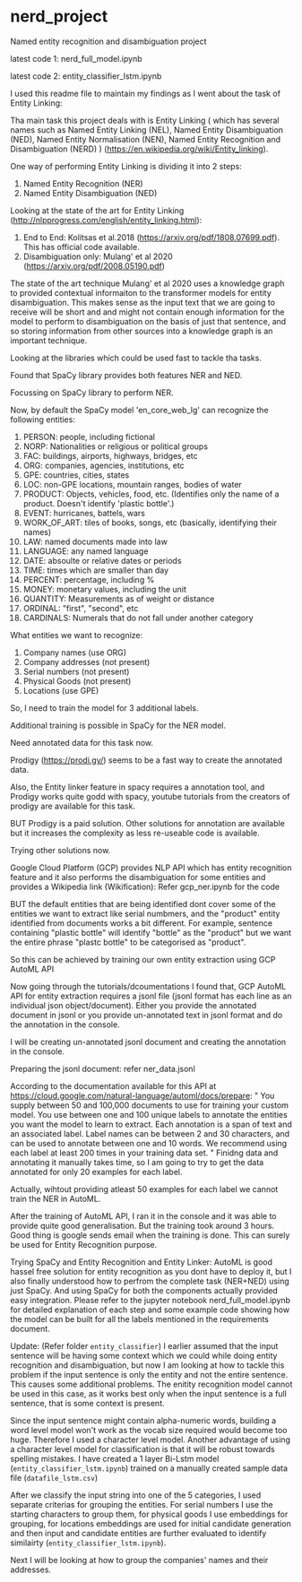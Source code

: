 # nerd_project
Named entity recognition and disambiguation project

latest code 1: nerd_full_model.ipynb

latest code 2: entity_classifier_lstm.ipynb


I used this readme file to maintain my findings as I went about the task of Entity Linking:



Tha main task this project deals with is Entity Linking ( which has several names such as Named Entity Linking (NEL), Named Entity Disambiguation (NED), Named Entity Normalisation (NEN), Named Entity Recognition and Disambiguation (NERD) ) (https://en.wikipedia.org/wiki/Entity_linking).

One way of performing Entity Linking is dividing it into 2 steps:
1. Named Entity Recognition (NER)
2. Named Entity Disambiguation (NED)

Looking at the state of the art for Entity Linking (http://nlpprogress.com/english/entity_linking.html):
1. End to End: Kolitsas et al.2018 (https://arxiv.org/pdf/1808.07699.pdf). This has official code available.
2. Disambiguation only: Mulang' et al 2020 (https://arxiv.org/pdf/2008.05190.pdf)

The state of the art technique Mulang' et al 2020 uses a knowledge graph to provided contextual informaiton to the transformer models for entity disambiguation. This makes sense as the input text that we are going to receive will be short and and might not contain enough information for the model to perform to disambiguation on the basis of just that sentence, and so storing information from other sources into a knowledge graph is an important technique.

Looking at the libraries which could be used fast to tackle tha tasks.

Found that SpaCy library provides both features NER and NED. 

Focussing on SpaCy library to perform NER.


Now, by default the SpaCy model 'en_core_web_lg' can recognize the following entities:
1. PERSON: people, including fictional
2. NORP: Nationalities or religious or political groups
3. FAC: buildings, airports, highways, bridges, etc
4. ORG: companies, agencies, institutions, etc
5. GPE: countries, cities, states
6. LOC: non-GPE locations, mountain ranges, bodies of water
7. PRODUCT: Objects, vehicles, food, etc. (Identifies only the name of a product. Doesn't identify 'plastic bottle'.)
8. EVENT: hurricanes, battels, wars
9. WORK_OF_ART: tiles of books, songs, etc (basically, identifying their names)
10. LAW: named documents made into law
11. LANGUAGE: any named language
12. DATE: absoulte or relative dates or periods
13. TIME: times which are smaller than day
14. PERCENT: percentage, including %
15. MONEY: monetary values, including the unit
16. QUANTITY: Measurements as of weight or distance
17. ORDINAL: "first", "second", etc
18. CARDINALS: Numerals that do not fall under another category 



What entities we want to recognize:
1. Company names (use ORG)
2. Company addresses (not present)
3. Serial numbers (not present)
4. Physical Goods (not present)
5. Locations (use GPE)


So, I need to train the model for 3 additional labels.

Additional training is possible in SpaCy for the NER model.

Need annotated data for this task now.

Prodigy (https://prodi.gy/) seems to be a fast way to create the annotated data.

Also, the Entity linker feature in spacy requires a annotation tool, and Prodigy works quite godd with  spacy, youtube tutorials from the creators of prodigy are available for this task.

BUT Prodigy is a paid solution. Other solutions for annotation are available but it increases the complexity as less re-useable code is available.

Trying other solutions now.

Google Cloud Platform (GCP) provides NLP API which has entity recognition feature and it also performs the disambiguation for some entities and provides a Wikipedia link (Wikification): Refer gcp_ner.ipynb for the code

BUT the default entities that are being identified dont cover some of the entities we want to extract like serial numbmers, and the "product" entity identified from documents works a bit different. For example, sentence containing "plastic bottle" will identify "bottle" as the "product" but we want the entire phrase "plastc bottle" to be categorised as "product". 

So this can be achieved by training our own entity extraction using GCP AutoML API

Now going through the tutorials/dcoumentations I found that, GCP AutoML API for entity extraction requires a jsonl file (jsonl format has each line as an individual json object/document). Either you provide the annotated document in jsonl or you provide un-annotated text in jsonl format and do the annotation in the console.

I will be creating un-annotated jsonl document and creating the annotation in the console.

Preparing the jsonl document: refer ner_data.jsonl

According to the documentation available for this API at https://cloud.google.com/natural-language/automl/docs/prepare:
" 
You supply between 50 and 100,000 documents to use for training your custom model. You use between one and 100 unique labels to annotate the entities you want the model to learn to extract. Each annotation is a span of text and an associated label. Label names can be between 2 and 30 characters, and can be used to annotate between one and 10 words. We recommend using each label at least 200 times in your training data set.
"
Finidng data and annotating it manually takes time, so I am going to try to get the data annotated for only 20 examples for each label.

Actually, wihtout providing atleast 50 examples for each label we cannot train the NER in AutoML.

After the training of AutoML API, I ran it in the console and it was able to provide quite good generalisation. But the training took around 3 hours. Good thing is google sends email when the training is done. This can surely be used for Entity Recognition purpose.



Trying SpaCy and Entity Recognition and Entity Linker:
AutoML is good hassel free solution for entity recognition as you dont have to deploy it, but I also finally understood how to perfrom the complete task (NER+NED) using just SpaCy. And using SpaCy for both the components actually provided easy integration. 
Please refer to the jupyter notebook nerd_full_model.ipynb for detailed explanation of each step and some example code showing how the model can be built for all the labels mentioned in the requirements document.

Update: (Refer folder `entity_classifier`)
I earlier assumed that the input sentence will be having some context which we could while doing entity recognition and disambiguation, but now I am looking at how to tackle this problem if the input sentence is only the entity and not the entire sentence. This causes some additional problems. The enitity recognition model cannot be used in this case, as it works best only when the input sentence is a full sentence, that is some context is present. 

Since the input sentence might contain alpha-numeric words, building a word level model won't work as the vocab size required would become too huge. Therefore I used a character level model. Another advantage of using a character level model for classification is that it will be robust towards spelling mistakes. I have created a 1 layer Bi-Lstm model (`entity_classifier_lstm.ipynb`) trained on a manually created sample data file (`datafile_lstm.csv`)

After we classify the input string into one of the 5 categories, I used separate criterias for grouping the entities. For serial numbers I use the starting characters to group them, for physical goods I use embeddings for grouping, for locations embeddings are used for initial candidate generation and then input and candidate entities are further evaluated to identify similairty (`entity_classifier_lstm.ipynb`).

Next I will be looking at how to group the companies' names and their addresses.